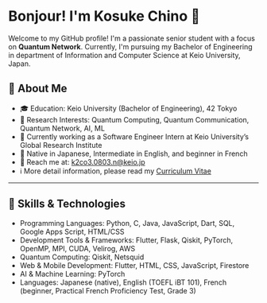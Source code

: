 # Bonjour! I'm Kosuke Chino 👋

Welcome to my GitHub profile! I'm a passionate senior student with a focus on **Quantum Network**. Currently, I'm pursuing my Bachelor of Engineering in department of Information and Computer Science at Keio University, Japan.

## 🚀 About Me
- 🎓 Education: Keio University (Bachelor of Engineering), 42 Tokyo
- 🏫 Research Interests: Quantum Computing, Quantum Communication, Quantum Network, AI, ML
- 🌱 Currently working as a Software Engineer Intern at Keio University’s Global Research Institute
- 💬 Native in Japanese, Intermediate in English, and beginner in French
- 📧 Reach me at: [k2co3.0803.n@keio.jp](mailto:k2co3.0803.n@keio.jp)
- ℹ️ More detail information, please read my [Curriculum Vitae](https://drive.google.com/file/d/1xZo02bYw_Jw2TwtceTejB_4pd5LAwRv3/view)
---

## 🌟 Skills & Technologies
- Programming Languages: Python, C, Java, JavaScript, Dart, SQL, Google Apps Script, HTML/CSS
- Development Tools & Frameworks: Flutter, Flask, Qiskit, PyTorch, OpenMP, MPI, CUDA, Velirog, AWS
- Quantum Computing: Qiskit, Netsquid
- Web & Mobile Development: Flutter, HTML, CSS, JavaScript, Firestore
- AI & Machine Learning: PyTorch
- Languages: Japanese (native), English (TOEFL iBT 101), French (beginner, Practical French Proficiency Test, Grade 3)

